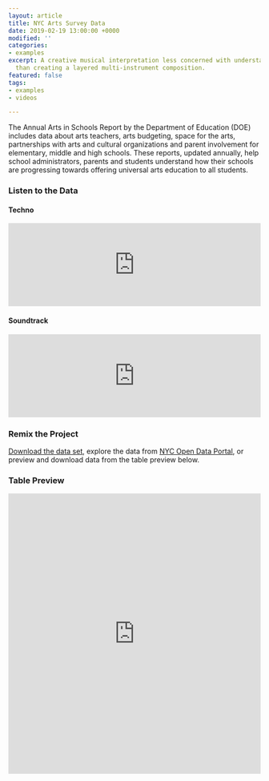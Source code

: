 ```yaml
---
layout: article
title: NYC Arts Survey Data
date: 2019-02-19 13:00:00 +0000
modified: ''
categories:
- examples
excerpt: A creative musical interpretation less concerned with understanding the data
  than creating a layered multi-instrument composition.
featured: false
tags:
- examples
- videos

---
```

The Annual Arts in Schools Report by the Department of Education (DOE) includes data about arts teachers, arts budgeting, space for the arts, partnerships with arts and cultural organizations and parent involvement for elementary, middle and high schools. These reports, updated annually, help school administrators, parents and students understand how their schools are progressing towards offering universal arts education to all students.

### Listen to the Data

#### Techno

<iframe width="100%" height="166" scrolling="no" frameborder="no" allow="autoplay" src="https://w.soundcloud.com/player/?url=https%3A//api.soundcloud.com/tracks/579081780&color=%23f57c00&auto_play=false&hide_related=false&show_comments=true&show_user=true&show_reposts=false&show_teaser=true"></iframe>

#### Soundtrack

<iframe width="100%" height="166" scrolling="no" frameborder="no" allow="autoplay" src="https://w.soundcloud.com/player/?url=https%3A//api.soundcloud.com/tracks/579081780&color=%23f57c00&auto_play=false&hide_related=false&show_comments=true&show_user=true&show_reposts=false&show_teaser=true"></iframe>

### Remix the Project

[Download the data set](https://drive.google.com/open?id=149QhvDnUNS1FnhU7g8Ir8UxFALvV6Z1C "NYC Art Survey Data"), explore the data from [NYC Open Data Portal](https://data.cityofnewyork.us/Education/2017-2018-Arts-Survey-Data/475h-cg5t "NYC Art Survey Data"), or preview and download data from the table preview below.

### Table Preview

<iframe width="100%" height="560" title="2017-2018 Arts Survey Data" src="https://data.cityofnewyork.us/w/475h-cg5t/25te-f2tw?cur=qgqOT-7soOI&from=root" frameborder="0" scrolling="no"><a href="https://data.cityofnewyork.us/Education/2017-2018-Arts-Survey-Data/475h-cg5t" title="2017-2018 Arts Survey Data" target="_blank">2017-2018 Arts Survey Data</a></iframe>